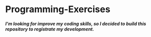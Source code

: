 # Programming-Exercises
##### I'm looking for improve my coding skills, so I decided to build this repository to registrate my development.
